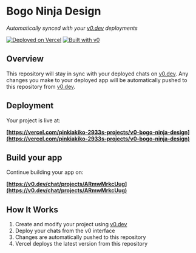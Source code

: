 # Bogo Ninja Design

*Automatically synced with your [v0.dev](https://v0.dev) deployments*

[![Deployed on Vercel](https://img.shields.io/badge/Deployed%20on-Vercel-black?style=for-the-badge&logo=vercel)](https://vercel.com/pinkiakiko-2933s-projects/v0-bogo-ninja-design)
[![Built with v0](https://img.shields.io/badge/Built%20with-v0.dev-black?style=for-the-badge)](https://v0.dev/chat/projects/ARmwMrkcUug)

## Overview

This repository will stay in sync with your deployed chats on [v0.dev](https://v0.dev).
Any changes you make to your deployed app will be automatically pushed to this repository from [v0.dev](https://v0.dev).

## Deployment

Your project is live at:

**[https://vercel.com/pinkiakiko-2933s-projects/v0-bogo-ninja-design](https://vercel.com/pinkiakiko-2933s-projects/v0-bogo-ninja-design)**

## Build your app

Continue building your app on:

**[https://v0.dev/chat/projects/ARmwMrkcUug](https://v0.dev/chat/projects/ARmwMrkcUug)**

## How It Works

1. Create and modify your project using [v0.dev](https://v0.dev)
2. Deploy your chats from the v0 interface
3. Changes are automatically pushed to this repository
4. Vercel deploys the latest version from this repository